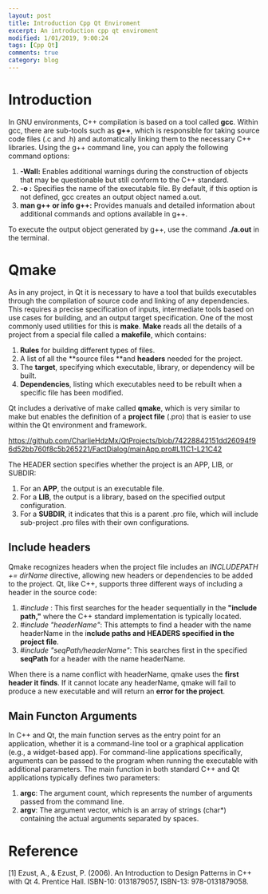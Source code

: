 ```yaml
---
layout: post
title: Introduction Cpp Qt Enviroment
excerpt: An introduction cpp qt enviroment
modified: 1/01/2019, 9:00:24
tags: [Cpp Qt]
comments: true
category: blog
---
```


# Introduction
In GNU environments, C++ compilation is based on a tool called **gcc**. Within gcc, there are sub-tools such as **g++**, which is responsible for taking source code files (.c and .h) and automatically linking them to the necessary C++ libraries. Using the g++ command line, you can apply the following command options:

1. **-Wall:** Enables additional warnings during the construction of objects that may be questionable but still conform to the C++ standard.
2. **-o <fileName>:** Specifies the name of the executable file. By default, if this option is not defined, gcc creates an output object named a.out.
3. **man g++ or info g++:** Provides manuals and detailed information about additional commands and options available in g++.

To execute the output object generated by g++, use the command **./a.out** in the terminal.

# Qmake
As in any project, in Qt it is necessary to have a tool that builds executables through the compilation of source code and linking of any dependencies. This requires a precise specification of inputs, intermediate tools based on use cases for building, and an output target specification. One of the most commonly used utilities for this is **make**. **Make** reads all the details of a project from a special file called a **makefile**, which contains:

1. **Rules** for building different types of files.
2. A list of all the **source files **and **headers** needed for the project.
3. The **target**, specifying which executable, library, or dependency will be built.
4. **Dependencies**, listing which executables need to be rebuilt when a specific file has been modified.

Qt includes a derivative of make called **qmake**, which is very similar to make but enables the definition of a **project file** (.pro) that is easier to use within the Qt environment and framework.

https://github.com/CharlieHdzMx/QtProjects/blob/74228842151dd26094f96d52bb760f8c5b265221/FactDialog/mainApp.pro#L11C1-L21C42

The HEADER section specifies whether the project is an APP, LIB, or SUBDIR:

1. For an **APP**, the output is an executable file.
2. For a **LIB**, the output is a library, based on the specified output configuration.
3. For a **SUBDIR**, it indicates that this is a parent .pro file, which will include sub-project .pro files with their own configurations.

## Include headers
Qmake recognizes headers when the project file includes an _INCLUDEPATH += dirName_ directive, allowing new headers or dependencies to be added to the project. Qt, like C++, supports three different ways of including a header in the source code:

1. _#include <iostream>_: This first searches for the header sequentially in the **"include path,"** where the C++ standard implementation is typically located.
2. _#include "headerName"_: This attempts to find a header with the name headerName in the i**nclude paths and HEADERS specified in the project file**.
3. _#include "seqPath/headerName"_: This searches first in the specified **seqPath** for a header with the name headerName.

When there is a name conflict with headerName, qmake uses the **first header it finds**. If it cannot locate any headerName, qmake will fail to produce a new executable and will return an **error for the project**.

## Main Functon Arguments
In C++ and Qt, the main function serves as the entry point for an application, whether it is a command-line tool or a graphical application (e.g., a widget-based app). For command-line applications specifically, arguments can be passed to the program when running the executable with additional parameters. The main function in both standard C++ and Qt applications typically defines two parameters:

1. **argc**: The argument count, which represents the number of arguments passed from the command line.
2. **argv**: The argument vector, which is an array of strings (char*) containing the actual arguments separated by spaces.

# Reference
[1] Ezust, A., & Ezust, P. (2006). An Introduction to Design Patterns in C++ with Qt 4. Prentice Hall. ISBN-10: 0131879057, ISBN-13: 978-0131879058.
